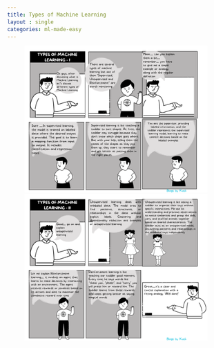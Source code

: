 ```yaml
---
title: Types of Machine Learning
layout : single
categories: ml-made-easy
---
```


<div class="container">
  <div class="row justify-content-center">
    <div class="col-md-8">
      <figure class="text-center">
        <img src="/assets/images/ml-made-easy/TypesOfML-I.png" class="img-fluid">
        <img src="/assets/images/ml-made-easy//TypesOfML-II.png" class="img-fluid">
      </figure>
    </div>
  </div>
</div>
